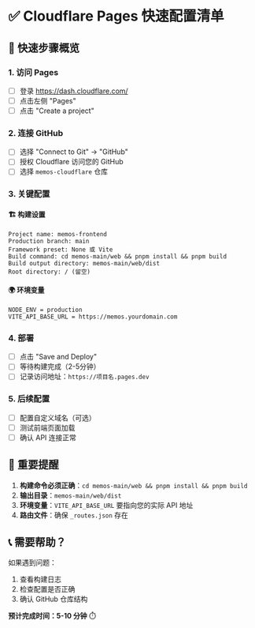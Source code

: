# ✅ Cloudflare Pages 快速配置清单

## 🎯 快速步骤概览

### 1. **访问 Pages**
- [ ] 登录 https://dash.cloudflare.com/
- [ ] 点击左侧 "Pages"
- [ ] 点击 "Create a project"

### 2. **连接 GitHub**
- [ ] 选择 "Connect to Git" → "GitHub"
- [ ] 授权 Cloudflare 访问您的 GitHub
- [ ] 选择 `memos-cloudflare` 仓库

### 3. **关键配置**

#### 🏗️ 构建设置
```
Project name: memos-frontend
Production branch: main
Framework preset: None 或 Vite
Build command: cd memos-main/web && pnpm install && pnpm build
Build output directory: memos-main/web/dist
Root directory: / (留空)
```

#### 🌍 环境变量
```
NODE_ENV = production
VITE_API_BASE_URL = https://memos.yourdomain.com
```

### 4. **部署**
- [ ] 点击 "Save and Deploy"
- [ ] 等待构建完成（2-5分钟）
- [ ] 记录访问地址：`https://项目名.pages.dev`

### 5. **后续配置**
- [ ] 配置自定义域名（可选）
- [ ] 测试前端页面加载
- [ ] 确认 API 连接正常

## 🚨 重要提醒

1. **构建命令必须正确**：`cd memos-main/web && pnpm install && pnpm build`
2. **输出目录**：`memos-main/web/dist`
3. **环境变量**：`VITE_API_BASE_URL` 要指向您的实际 API 地址
4. **路由文件**：确保 `_routes.json` 存在

## 📞 需要帮助？

如果遇到问题：
1. 查看构建日志
2. 检查配置是否正确
3. 确认 GitHub 仓库结构

**预计完成时间：5-10 分钟** ⏱️ 